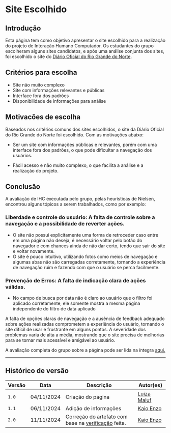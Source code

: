 # __Site Escolhido__

## __Introdução__

Esta página tem como objetivo apresentar o site escolhido para a realização do projeto de Interação Humano Computador. Os estudantes do grupo escolheram alguns sites candidatos, e após uma análise conjunta dos sites, foi escolhido o site do [Diário Oficial do Rio Grande do Norte](https://www.diariooficial.rn.gov.br/dei/dorn3/).


## __Critérios para escolha__
- Site não muito complexo
- Site com informações relevantes e públicas
- Interface fora dos padrões
- Disponibilidade de informações para análise

## __Motivacões de escolha__
Baseados nos critérios comuns dos sites escolhidos, o site da Diário Oficial do Rio Grande do Norte foi escolhido. Com as motivações abaixo:

- Ser um site com informações públicas e relevantes, porém com uma interface fora dos padrões, o que pode dificultar a navegação dos usuários.

- Fácil acesso e não muito complexo, o que facilita a análise e a realização do projeto.


## __Conclusão__
A avaliação de IHC executada pelo grupo, pelas heurísticas de Nielsen, encontrou alguns tópicos a serem trabalhados, como por exemplo:

### Liberdade e controle do usuário: A falta de controle sobre a navegação e a possibilidade de reverter ações.
- O site não possui explicitamente uma forma de retroceder caso entre em uma página não deseja, é necessário voltar pelo botão do navegador e com chances ainda de não dar certo, tendo que sair do site e voltar novamente.
- O site é pouco intuitivo, utilizando fotos como meios de navegação e algumas abas não são carregadas corretamente, tornando a experiência de navegação ruim e fazendo com que o usuário se perca facilmente.

### Prevenção de Erros: A falta de indicação clara de ações válidas.
- No campo de busca por data não é claro ao usuário que o filtro foi aplicado corretamente, ele somente mostra a mesma página independente do filtro de data aplicado

A falta de opções claras de navegação e a ausência de feedback adequado sobre ações realizadas comprometem a experiência do usuário, tornando o site difícil de usar e frustrante em alguns pontos. A severidade dos problemas varia de alta a média, mostrando que o site precisa de melhorias para se tornar mais acessível e amigável ao usuário.


A avaliação completa do grupo sobre a página pode ser lida na íntegra [aqui.](../assets/documentos/Avaliação_site_escolhido.pdf)


---
## Histórico de versão

| Versão |    Data    |      Descrição      |             Autor(es)                        |
|--------|------------|---------------------|----------------------------------------------|
| `1.0`  | 04/11/2024 | Criação do página | [Luiza Maluf](https://github.com/LuizaMaluf) |
| `1.1`  | 06/11/2024 | Adição de informações | [Kaio Enzo](https://github.com/kaioenzo) |
| `2.0` | 11/11/2024 | Correção do artefato com base na [verificação](../verificacao/grupo/etapa1/verificacao-site-escolhido.md) feita. | [Kaio Enzo](https://github.com/kaioenzo)